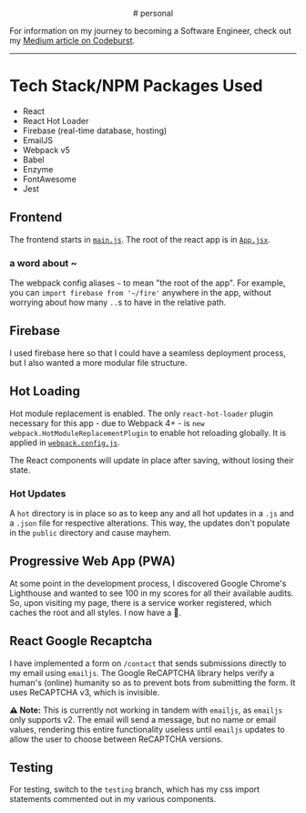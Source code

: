 <p style="text-align: center"># personal</p>

For information on my journey to becoming a Software Engineer, check out my
[Medium article on Codeburst].

---

# Tech Stack/NPM Packages Used

- React
- React Hot Loader
- Firebase (real-time database, hosting)
- EmailJS
- Webpack v5
- Babel
- Enzyme
- FontAwesome
- Jest

## Frontend

The frontend starts in [`main.js`]. The root of the react app is in [`App.jsx`].

### a word about ~

The webpack config aliases `~` to mean "the root of the app". For example, you
can `import firebase from '~/fire'` anywhere in the app, without worrying about
how many `..`s to have in the relative path.

## Firebase

I used firebase here so that I could have a seamless deployment process, but I
also wanted a more modular file structure.

## Hot Loading

Hot module replacement is enabled. The only `react-hot-loader` plugin necessary
for this app - due to Webpack 4+ - is `new webpack.HotModuleReplacementPlugin`
to enable hot reloading globally. It is applied in [`webpack.config.js`].

The React components will update in place after saving, without losing their
state.

### Hot Updates

A `hot` directory is in place so as to keep any and all hot updates in a `.js`
and a `.json` file for respective alterations. This way, the updates don't
populate in the `public` directory and cause mayhem.

## Progressive Web App (PWA)

At some point in the development process, I discovered Google Chrome's
Lighthouse and wanted to see 100 in my scores for all their available audits.
So, upon visiting my page, there is a service worker registered, which caches
the root and all styles. I now have a :100:.

## React Google Recaptcha

I have implemented a form on `/contact` that sends submissions directly to my
email using `emailjs`. The Google ReCAPTCHA library helps verify a human's
(online) humanity so as to prevent bots from submitting the form. It uses
ReCAPTCHA v3, which is invisible.

**⚠️ Note:** This is currently not working in tandem with `emailjs`, as
`emailjs` only supports v2. The email will send a message, but no name or email
values, rendering this entire functionality useless until `emailjs` updates to
allow the user to choose between ReCAPTCHA versions.

## Testing

For testing, switch to the `testing` branch, which has my css import statements
commented out in my various components.

[medium article on codeburst]:
  https://codeburst.io/five-ways-becoming-a-software-engineer-made-me-a-wizard-de1060fc04d4
[`main.js`]: ./main.js
[`app.jsx`]: client/App.jsx
[`webpack.config.js`]: webpack.config.js
